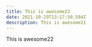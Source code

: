 ```yaml
---
title: This is awesome22
date: 2021-10-29T13:17:50.594Z
description: This is awesome21
---
```

This is awesome22